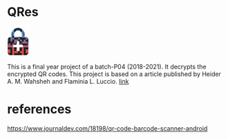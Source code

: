 # QRes
<img src="https://github.com/SatyaSnehith/QRes/blob/main/app/src/main/res/drawable/splash.png" width="50"/>

This is a final year project of a batch-P04 (2018-2021). It decrypts the encrypted QR codes.
This project is based on a article published by Heider A. M. Wahsheh and Flaminia L. Luccio. [link](https://www.mdpi.com/2078-2489/11/4/217 "Security and Privacy of QR Code Applications: A Comprehensive Study, General Guidelines and Solutions")

# references
https://www.journaldev.com/18198/qr-code-barcode-scanner-android
